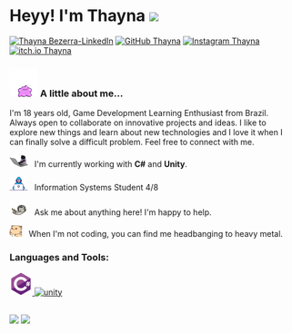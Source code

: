 <h1 align="left">Heyy! I'm Thayna <img src="https://media.giphy.com/media/mGcNjsfWAjY5AEZNw6/giphy.gif" width="60"></h1>

[![Thayna Bezerra-LinkedIn](https://img.shields.io/badge/-thaynabezerra-white?style=flat-square&logo=Linkedin&logoColor=black&link=https://www.linkedin.com/in/thayna-bezerra-a44a23181/)](https://www.linkedin.com/in/thayna-bezerra-a44a23181/)   [![GitHub Thayna](https://img.shields.io/github/followers/thayna-bezerra?label=follow&style=social)](https://github.com/thayna-bezerra)   [![Instagram Thayna](https://img.shields.io/badge/-th.rummer-white?style=flat-square&logo=Instagram&logoColor=black)](https://www.instagram.com/th.rummer/)  [![itch.io Thayna](https://img.shields.io/badge/Itch.io-white?style=flat-square&logo=itchdotio&logoColor=black)](https://th-rummer.itch.io) 


<h3 align="left"><img src="https://github.com/thayna-bezerra/thayna-bezerra/blob/main/cute.gif" width="50"> A little about me... </h3>

I'm 18 years old, Game Development Learning Enthusiast from Brazil.
Always open to collaborate on innovative projects and ideas. I like to explore new things and learn about new technologies and I love it when I can finally solve a difficult problem.
	Feel free to connect with me.


<img src="https://github.com/thayna-bezerra/thayna-bezerra/blob/main/cat2.gif" width="32" />&nbsp;&nbsp;&nbsp;I'm currently working with **C#** and **Unity**. <br>

<img src="https://github.com/thayna-bezerra/thayna-bezerra/blob/main/Developer.gif" width="32" />&nbsp;&nbsp;&nbsp;Information Systems Student 4/8 <br>

<img src="https://github.com/thayna-bezerra/thayna-bezerra/blob/main/cat.gif" width="32" />&nbsp;&nbsp;&nbsp;Ask me about anything here! I'm happy to help. <br>

<img src="https://github.com/thayna-bezerra/thayna-bezerra/blob/main/hyperkitty.gif" width="22" />&nbsp;&nbsp;&nbsp;When I'm not coding, you can find me headbanging to heavy metal. <br>



<h3 align="left">Languages and Tools:</h3>
<p align="left"> <a href="https://www.w3schools.com/cs/" target="_blank" rel="noreferrer"> <img src="https://raw.githubusercontent.com/devicons/devicon/master/icons/csharp/csharp-original.svg" alt="csharp" width="40" height="40"/> </a> <a href="https://unity.com/" target="_blank" rel="noreferrer"> <img src="https://www.vectorlogo.zone/logos/unity3d/unity3d-icon.svg" alt="unity" width="40" height="40"/> </a> </p>

##
<div>
  <img height="140cm" align="center" src="https://github-readme-stats.vercel.app/api?username=thayna-bezerra&show_icons=true&hide=contribs,prs&cache_seconds=86400&theme=tokyonight"/>
  <img height="140cm" align="center" src="https://github-readme-stats.vercel.app/api/top-langs/?username=thayna-bezerra&layout=compact&theme=tokyonight"/>
</div>

##
  
  

